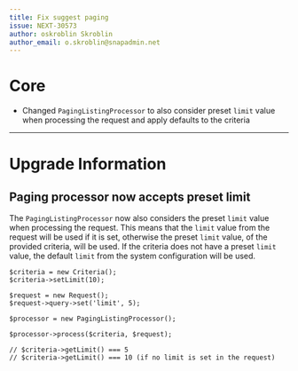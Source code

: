 ```yaml
---
title: Fix suggest paging
issue: NEXT-30573
author: oskroblin Skroblin
author_email: o.skroblin@snapadmin.net
---
```


# Core
* Changed `PagingListingProcessor` to also consider preset `limit` value when processing the request and apply defaults to the criteria
___
# Upgrade Information
## Paging processor now accepts preset limit
The `PagingListingProcessor` now also considers the preset `limit` value when processing the request. This means that the `limit` value from the request will be used if it is set, otherwise the preset `limit` value, of the provided criteria, will be used.
If the criteria does not have a preset `limit` value, the default `limit` from the system configuration will be used.

```
$criteria = new Criteria();
$criteria->setLimit(10);

$request = new Request();
$request->query->set('limit', 5);

$processor = new PagingListingProcessor();

$processor->process($criteria, $request);

// $criteria->getLimit() === 5
// $criteria->getLimit() === 10 (if no limit is set in the request)
```
